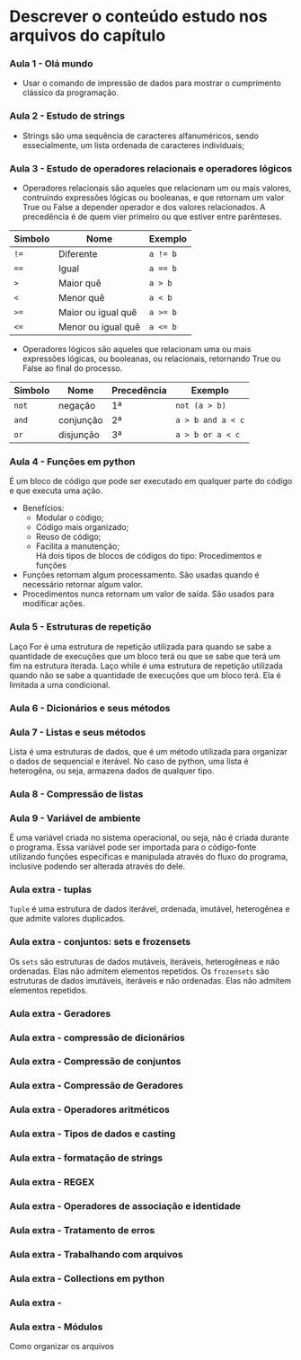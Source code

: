 # Descrever o conteúdo estudo nos arquivos do capítulo


### Aula 1 - Olá mundo
- Usar o comando de impressão de dados para mostrar o cumprimento clássico da programação.

### Aula 2 - Estudo de strings
- Strings são uma sequência de caracteres alfanuméricos, sendo essecialmente, um lista ordenada de caracteres individuais;


### Aula 3 - Estudo de operadores relacionais e operadores lógicos
- Operadores relacionais são aqueles que relacionam um ou mais valores, contruindo expressões lógicas ou booleanas, e que retornam um valor True ou False a depender operador e dos valores relacionados. A precedência é de quem vier primeiro ou que estiver entre parênteses.

|  Simbolo |      Nome        |  Exemplo |
|----------|------------------|----------|
| `!=`     |Diferente         | `a != b` |
| `==`     |Igual             | `a == b` |
| `>`      |Maior quê         | `a > b`  |
| `<`      |Menor quê         | `a < b`  |
| `>=`     |Maior ou igual quê| `a >= b` |
| `<=`     |Menor ou igual quê| `a <= b` |

- Operadores lógicos são aqueles que relacionam uma ou mais expressões lógicas, ou booleanas, ou relacionais, retornando True ou False ao final do processo.

| Simbolo |    Nome    | Precedência |     Exemplo     |
|---------|------------|-------------|-----------------|
| `not`   | negação    |      1ª     |    `not (a > b)`  | 
| `and`   | conjunção  |      2ª     | `a > b and a < c` |
| `or`    | disjunção  |      3ª     | `a > b or a < c`  |


### Aula 4 - Funções em python
É um bloco de código que pode ser executado em qualquer parte do código e que executa uma ação.
- Benefícios: 
    - Modular o código;
    - Código mais organizado;
    - Reuso de código;
    - Facilita a manutenção;    
Há dois tipos de blocos de códigos do tipo: Procedimentos e funções
- Funções retornam algum processamento. São usadas quando é necessário retornar algum valor.
- Procedimentos nunca retornam um valor de saída. São usados para modificar ações. 


### Aula 5 - Estruturas de repetição
Laço For é uma estrutura de repetição utilizada para quando se sabe a quantidade de execuções que um bloco terá ou que se sabe que terá um fim na estrutura iterada.
Laço while é uma estrutura de repetição utilizada quando não se sabe a quantidade de execuções que um bloco terá. Ela é limitada a uma condicional.



### Aula 6 - Dicionários e seus métodos



### Aula 7 - Listas e seus métodos
Lista é uma estruturas de dados, que é um método utilizada para organizar o dados de sequencial e iterável. No caso de python, uma lista é heterogêna, ou seja, armazena dados de qualquer tipo.



### Aula 8 - Compressão de listas 


### Aula 9 - Variável de ambiente
É uma variável criada no sistema operacional, ou seja, não é criada durante o programa.
Essa variável pode ser importada para o código-fonte utilizando funções específicas e manipulada através do fluxo do programa, inclusive podendo ser alterada através do dele.



### Aula extra - tuplas
`Tuple` é uma estrutura de dados iterável, ordenada, imutável, heterogênea e que admite valores duplicados. 

### Aula extra - conjuntos: sets e frozensets
Os `sets` são estruturas de dados mutáveis, iteráveis, heterogêneas e não ordenadas. Elas não admitem elementos repetidos.
Os `frozensets` são estruturas de dados imutáveis, iteráveis e não ordenadas. Elas não admitem elementos repetidos.


### Aula extra - Geradores


### Aula extra - compressão de dicionários


### Aula extra - Compressão de conjuntos


### Aula extra - Compressão de Geradores


### Aula extra - Operadores aritméticos


### Aula extra - Tipos de dados e casting


### Aula extra - formatação de strings


### Aula extra - REGEX


### Aula extra - Operadores de associação e identidade


### Aula extra - Tratamento de erros


### Aula extra - Trabalhando com arquivos


### Aula extra - Collections em python


### Aula extra - 

### Aula extra - Módulos
Como organizar os arquivos 



